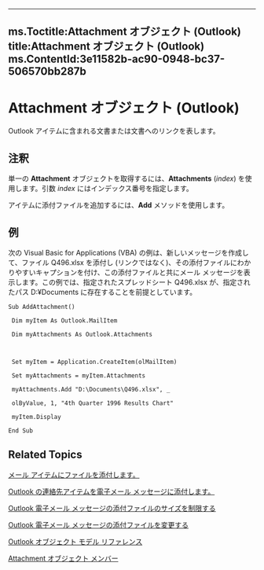 

---
ms.Toctitle:Attachment オブジェクト (Outlook)
title:Attachment オブジェクト (Outlook)
ms.ContentId:3e11582b-ac90-0948-bc37-506570bb287b
---
# Attachment オブジェクト (Outlook)




Outlook アイテムに含まれる文書または文書へのリンクを表します。

## 注釈
単一の **Attachment** オブジェクトを取得するには、**Attachments**
(*index*) を使用します。引数 *index* にはインデックス番号を指定します。



アイテムに添付ファイルを追加するには、**Add** メソッドを使用します。



## 例
次の Visual Basic for Applications (VBA) の例は、新しいメッセージを作成して、ファイル Q496.xlsx を添付し (リンクではなく)、その添付ファイルにわかりやすいキャプションを付け、この添付ファイルと共にメール メッセージを表示します。この例では、指定されたスプレッドシート Q496.xlsx が、指定されたパス D:¥Documents に存在することを前提としています。

```vba
Sub AddAttachment() 
 
 Dim myItem As Outlook.MailItem 
 
 Dim myAttachments As Outlook.Attachments 
 
 
 
 Set myItem = Application.CreateItem(olMailItem) 
 
 Set myAttachments = myItem.Attachments 
 
 myAttachments.Add "D:\Documents\Q496.xlsx", _ 
 
 olByValue, 1, "4th Quarter 1996 Results Chart" 
 
 myItem.Display 
 
End Sub
```




## Related Topics

[メール アイテムにファイルを添付します。](1d94629b-e713-92cb-32de-c8910612e861.md)

[Outlook の連絡先アイテムを電子メール メッセージに添付します。](ae5240ad-dc3e-4499-8fd0-d8c2d90aa9ba.md)

[Outlook 電子メール メッセージの添付ファイルのサイズを制限する](9a240e17-f715-482c-9a8b-c6be1144e15a.md)

[Outlook 電子メール メッセージの添付ファイルを変更する](f5dac09a-272b-49d6-bf1e-82c3981260ed.md)

[Outlook オブジェクト モデル リファレンス ](73221b13-d8d8-99b8-3394-b95dbbfd5ddc.md)

[Attachment オブジェクト メンバー](f4870da5-c632-3d18-3038-b64b67777ecc.md)




